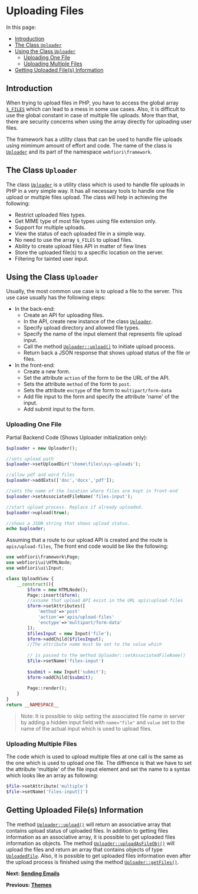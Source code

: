 # Uploading Files

In this page:
* [Introduction](#introduction)
* [The Class `Uploader`](#the-class-uploader)
* [Using the Class `Uploader`](#using-the-class-uploader)
  * [Uploading One File](#uploading-one-file)
  * [Uploading Multiple Files](#uploading-multiple-files)
* [Getting Uploaded File(s) Information](#getting-uploaded-files-information)

## Introduction

When trying to upload files in PHP, you have to access the global array [`$_FILES`](https://www.php.net/manual/en/reserved.variables.files.php) which can lead to a mess in some use cases. Also, it is difficult to use the global constant in case of multiple file uploads. More than that, there are security concerns when using the array directly for uploading user files.

The framework has a utility class that can be used to handle file uploads using mimimum amount of effort and code. The name of the class is [`Uploader`](https://webfiori.com/docs/webfiori/framework/Uploader) and its part of the namespace `webfiori\framework`.

## The Class `Uploader`

The class [`Uploader`](https://webfiori.com/docs/webfiori/framework/Uploader) is a utility class which is used to handle file uploads in PHP in a very simple way. It has all necessary tools to handle one file upload or multiple files upload. The class will help in achieving the following:

* Restrict uploaded files types.
* Get MIME type of most file types using file extension only.
* Support for multiple uploads.
* View the status of each uploaded file in a simple way.
* No need to use the array `$_FILES` to upload files.
* Ability to create upload files API in matter of fiew lines
* Store the uploaded file(s) to a specific location on the server.
* Filtering for tainted user input.

## Using the Class `Uploader`

Usually, the most common use case is to upload a file to the server. This use case usually has the following steps:
* In the back-end:
  * Create an API for uploading files.
  * In the API, create new instance of the class [`Uploader`](https://webfiori.com/docs/webfiori/framework/Uploader#__construct).
  * Specify upload directory and allowed file types.
  * Specify the name of the input element that represents file upload input.
  * Call the method [`Uploader::upload()`](https://webfiori.com/docs/webfiori/framework/Uploader#upload) to initiate upload process.
  * Return back a JSON response that shows upload status of the file or files.
* In the front-end:
  * Create a new form.
  * Set the attribute `action` of the form to be the URL of the API.
  * Sets the attribute `method` of the form to `post`.
  * Sets the attribute `enctype` of the form to `multipart/form-data`
  * Add file input to the form and specify the attribute 'name' of the input.
  * Add submit input to the form.
  
  
### Uploading One File

Partial Backend Code (Shows Uploader initialization only):
``` php 
$uploader = new Uploader();

//sets upload path
$uploader->setUploadDir('\home\files\sys-uploads');

//allow pdf and word files
$uploader->addExts(['doc','docx','pdf']);

//sets the name of the location where files are kept in front-end
$uploader->setAssociatedFileName('files-input');

//start upload process. Replace if already uploaded.
$uploader->upload(true);

//shows a JSON string that shows upload status.
echo $uploader;
```

Assuming that a route to our upload API is created and the route is `apis/upload-files`, The front end code would be like the following:

``` php
use webfiori\framework\Page;
use webfiori\ui\HTMLNode;
use webfiori\ui\Input;

class UploadView {
    __construct(){
        $form = new HTMLNode();
        Page::insert($form);
        //assume that upload API exist in the URL apis\upload-files
        $form->setAttributes([
            'method'=>'post'
            'action'=>'apis/upload-files'
            'enctype'=>'multipart/form-data'
        ]);
        $filesInput = new Input('file');
        $form->addChild($filesInput);
        //The attribute name must be set to the value which
        
        // is passed to the method Uploader::setAssociatedFileName()
        $file->setName('files-input')
        
        $submit = new Input('submit');
        $form->addChild($submit);
        
        Page::render();
    }
}
return __NAMESPACE__
```

> Note: It is possible to skip setting the associated file name in server by adding a hidden input field with `name="file"` and `value` set to the name of the actual input which is used to upload files.

### Uploading Multiple Files

The code which is used to upload multiple files at one call is the same as the one which is used to upload one file. The diffrence is that we have to set the attribute 'multiple' of the file input element and set the name to a syntax which looks like an array as following:

``` php
$file->setAttribute('multiple')
$file->setName('files-input[]')
```

## Getting Uploaded File(s) Information

The method [`Uploader::upload()`](https://webfiori.com/docs/webfiori/framework/Uploader#upload) will return an associative array that contains upload status of uploaded files. In addition to getting files information as an associative array, it is possible to get uploaded files information as objects. The method [`Uploader::uploadAsFileObj()`](https://webfiori.com/docs/webfiori/framework/Uploader#uploadAsFileObj) will upload the files and return an array that contains objects of type [`UploadedFile`](https://webfiori.com/docs/webfiori/framework/UploadedFile). Also, it is possible to get uploaded files information even after the upload process is finished using the method [`Uploader::getFiles()`](https://webfiori.com/docs/webfiori/framework/Uploader#getFiles).


**Next: [Sending Emails](learn/sending-emails)**

**Previous: [Themes](learn/themes)**
